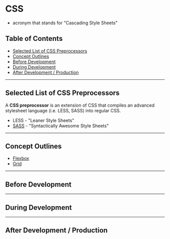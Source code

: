 # CSS
* acronym that stands for "Cascading Style Sheets"

## Table of Contents
* [Selected List of CSS Preprocessors](#selected-list-of-css-preprocessors)
* [Concept Outlines](#concept-outlines)
* [Before Development](#before-development)
* [During Development](#during-development)
* [After Development / Production](#after-development--production)

---

## Selected List of CSS Preprocessors
A **CSS preprocessor** is an extension of CSS that compiles an advanced stylesheet language (i.e. LESS, SASS) into regular CSS.
* LESS - "Leaner Style Sheets"
* [SASS](../sass/README.md) - "Syntactically Awesome Style Sheets"


---

## Concept Outlines
* [Flexbox](flexbox.md)
* [Grid](grid.md)

---

## Before Development


---

## During Development

---

## After Development / Production
